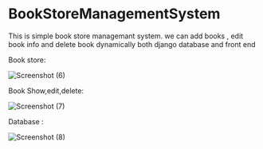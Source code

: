 # BookStoreManagementSystem
This is simple book store managemant system. we can add books , edit book info and delete book dynamically both django database and front end

Book store:

![Screenshot (6)](https://github.com/Mahedi-Hasan10/BookStoreManagementSystem/assets/78357062/0e80f35b-7a70-40f6-a9be-d6baf285d1f2)

Book Show,edit,delete:

![Screenshot (7)](https://github.com/Mahedi-Hasan10/BookStoreManagementSystem/assets/78357062/8891ecd4-294b-46fe-a7f3-7ff4157c6bb4)

Database :

![Screenshot (8)](https://github.com/Mahedi-Hasan10/BookStoreManagementSystem/assets/78357062/2e7d410a-6922-4e3a-9024-c135e4ba7fe5)

